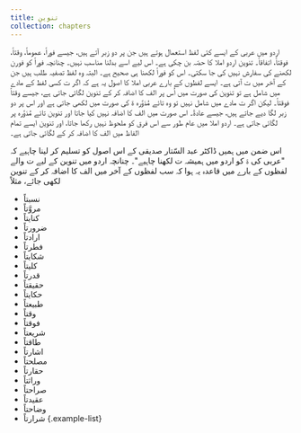 ```yaml
---
title: تنوین
collection: chapters
---
```


اردو میں عربی کے ایسے کئی لفظ استعمال ہوتے ہیں جن پر دو زبر آتے ہیں، جیسے فوراً، عموماً، وقتاً، فوقتاً، اتفاقاً۔ تنوین اردو املا کا حصّہ بن چکی ہے۔ اس لیے اسے بدلنا مناسب نہیں۔ چنانچہ فوراً کو فورن لکھنے کی سفارش نہیں کی جا سکتی۔ اس کو فوراً لکھنا ہی صحیح ہے۔ البتہ وہ لفظ تصفیہ طلب ہیں جن کے آخر میں ت آتی ہے۔ ایسے لفظوں کے بارے عربی املا کا اصول یہ ہے کہ اگر ت کسی لفظ کے مادے میں شامل ہے تو تنوین کی صورت میں اُس پر الف کا اضافہ کر کے تنوین لگائی جاتی ہے، جیسے وقتاً فوقتاً۔ لیکن اگر ت مادے میں شامل نہیں تو وہ تائے مُدَوَّرہ ۃ کی صورت میں لکھی جاتی ہے اور اس پر دو زبر لگا دیے جاتے ہیں، جیسے عادۃً۔ اس صورت میں الف کا اضافہ نہیں کیا جاتا اور تنوین تائے مُدَوَّرہ پر لگائی جاتی ہے۔ اردو املا میں عام طور سے اس فرق کو ملحوظ نہیں رکھا جاتا، اور تنوین ایسے تمام الفاظ میں الف کا اضافہ کر کے لگائی جاتی ہے۔

اس ضمن میں ہمیں ڈاکٹر عبد السّتار صدیقی کے اس اصول کو تسلیم کر لینا چاہیے کہ "عربی کی ۃ کو اردو میں ہمیشہ ت لکھنا چاہیے"۔ چنانچہ اردو میں تنوین کے لیے ت والے لفظوں کے بارے میں قاعدہ یہ ہوا کہ سب لفظوں کے آخر میں الف کا اضافہ کر کے تنوین لکھی جائے، مثلاً

* نسبتاً
* مروَّتاً
* کنایتاً
* ضرورتاً
* ارادتاً
* فطرتاً
* شکایتاً
* کلیتاً
* قدرتاً
* حقیقتاً
* حکایتاً
* طبیعتاً
* وقتاً
* فوقتاً
* شریعتاً
* طاقتاً
* اشارتاً
* مصلحتاً
* حقارتاً
* وراثتاً
* صراحتاً
* عقیدتاً
* وضاحتاً
* شرارتاً
{.example-list}
